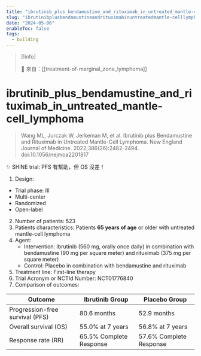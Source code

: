 ```yaml
---
title: "ibrutinib_plus_bendamustine_and_rituximab_in_untreated_mantle-cell_lymphoma"
slug: "ibrutinibplusbendamustineandrituximabinuntreatedmantle-celllymphoma"
date: "2024-05-06"
enableToc: false
tags:
  - building
---
```


> [!info]
>
> 🌱 來自：[[treatment-of-marginal_zone_lymphoma]]

# ibrutinib_plus_bendamustine_and_rituximab_in_untreated_mantle-cell_lymphoma

> Wang ML, Jurczak W, Jerkeman M, et al. Ibrutinib plus Bendamustine and Rituximab in Untreated Mantle-Cell Lymphoma. New England Journal of Medicine. 2022;386(26):2482-2494. doi:10.1056/nejmoa2201817

✨ SHINE trial: PFS 有幫助，但 OS 沒差！

1. Design:

- Trial phase: III
- Multi-center
- Randomized
- Open-label

2. Number of patients: 523
3. Patients characteristics: Patients **65 years of age** or older with untreated mantle-cell lymphoma
4. Agent:
   - Intervention: Ibrutinib (560 mg, orally once daily) in combination with bendamustine (90 mg per square meter) and rituximab (375 mg per square meter)
   - Control: Placebo in combination with bendamustine and rituximab
5. Treatment line: First-line therapy
6. Trial Acronym or NCTId Number: NCT01776840
7. Comparison of outcomes:

| Outcome                         | Ibrutinib Group         | Placebo Group           |
| ------------------------------- | ----------------------- | ----------------------- |
| Progression-free survival (PFS) | 80.6 months             | 52.9 months             |
| Overall survival (OS)           | 55.0% at 7 years        | 56.8% at 7 years        |
| Response rate (RR)              | 65.5% Complete Response | 57.6% Complete Response |
